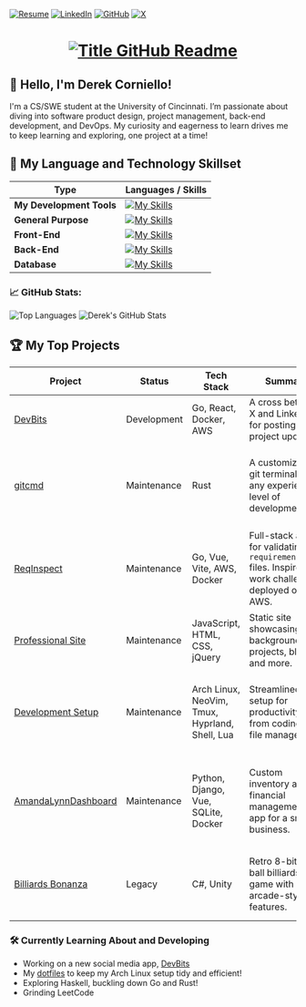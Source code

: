 [![Resume](https://img.shields.io/badge/Resume-%2300ADD8.svg?style=for-the-badge&logo=adobeacrobatreader&logoColor=white)](https://derekcorniello.github.io/assets/DerekCornielloResume.pdf)
[![LinkedIn](https://img.shields.io/badge/LinkedIn-%230A66C2.svg?style=for-the-badge&logo=linkedin&logoColor=white)](https://www.linkedin.com/in/derek-corniello) 
[![GitHub](https://img.shields.io/badge/GitHub-%23121011.svg?style=for-the-badge&logo=github&logoColor=white)](https://github.com/derekcorniello) 
[![X](https://img.shields.io/badge/X-%231DA1F2.svg?style=for-the-badge&logo=x&logoColor=white)](https://x.com/derekcorniello)  

<h1 style="text-align: center">
  <a href="https://git.io/typing-svg" target="_blank">
    <img src="https://readme-typing-svg.herokuapp.com?font=Inter&weight=800&size=35&duration=2000&pause=1000&multiline=true&width=650&height=140&lines=%24+whoami;Derek+Corniello" alt="Title GitHub Readme" />
  </a>
</h1>

## 👋 Hello, I'm Derek Corniello!
I'm a CS/SWE student at the University of Cincinnati. I’m passionate about diving into software product design, project management, back-end development, and DevOps. My curiosity and eagerness to learn drives me to keep learning and exploring, one project at a time!

## 🥇 My Language and Technology Skillset
|**Type**|**Languages / Skills**|
|--------------------|------------------------------------------------------------------------------------------------------------|
| **My Development Tools**        | [![My Skills](https://skillicons.dev/icons?i=neovim,arch,git,aws,docker,postman,md,unity)](https://skillicons.dev) |
| **General Purpose** | [![My Skills](https://skillicons.dev/icons?i=py,go,rust,cs,cpp,c,java)](https://skillicons.dev)                           |
| **Front-End**       | [![My Skills](https://skillicons.dev/icons?i=vue,vite,ts,js,html,css,bootstrap)](https://skillicons.dev)      |
| **Back-End**        | [![My Skills](https://skillicons.dev/icons?i=jquery,php,flask,django)](https://skillicons.dev)               |
| **Database**       | [![My Skills](https://skillicons.dev/icons?i=sqlite,postgresql,mysql)](https://skillicons.dev)               |


### 📈 GitHub Stats:
![Top Languages](https://github-readme-stats.vercel.app/api/top-langs/?username=DerekCorniello&langs_count=8&layout=compact&exclude_repo=dotfiles,NeoVim-Setup&size_weight=0.5&count_weight=0.5&hide=MATLAB,HTML,CSS,JavaScript&theme=highcontrast&hide_border=true)
![Derek's GitHub Stats](https://github-readme-stats.vercel.app/api?username=derekcorniello&show_icons=true&hide=stars&count_private=true&hide_rank=true&theme=highcontrast&hide_border=true)


## 🏆 My Top Projects

| Project                                      | Status      | Tech Stack                                   | Summary                                                                                          | Takeaways                                                                                           |
|----------------------------------------------|-------------|---------------------------------------------|--------------------------------------------------------------------------------------------------|----------------------------------------------------------------------------------------------------|
| [DevBits](https://www.github.com/DerekCorniello/DevBits) | Development | Go, React, Docker, AWS | A cross between X and LinkedIn for posting your project updates! | Project in early stages, still developing! |
| [gitcmd](https://www.github.com/DerekCorniello/gitcmd) | Maintenance | Rust | A customizable git terminal for any experience level of development! | Advanced lower level language skills, explored Rust, made something useful! |
| [ReqInspect](https://www.reqinspect.com)     | Maintenance | Go, Vue, Vite, AWS, Docker                  | Full-stack app for validating `requirements.txt` files. Inspired by work challenges, deployed on AWS. | Advanced full-stack skills, refined Go skills, improved AWS efficiency, deployment and security.       |
| [Professional Site](https://derekcorniello.github.io) | Maintenance | JavaScript, HTML, CSS, jQuery              | Static site showcasing background, projects, blogs, and more.                                   | Showcased creativity, deepened web fundamentals.                                                   |
| [Development Setup](https://github.com/DerekCorniello/dotfiles) | Maintenance | Arch Linux, NeoVim, Tmux, Hyprland, Shell, Lua | Streamlined setup for productivity, from coding to file management.                              | Gained OS-level insights, optimized workflow, documented NeoVim journey [here](https://derekcorniello.github.io/views/blogs/nvim.html). |
| [AmandaLynnDashboard](https://github.com/DerekCorniello/AmandaLynnDashboard) | Maintenance | Python, Django, Vue, SQLite, Docker         | Custom inventory and financial management app for a small business.                              | Learned full-stack principles, CORS, and deployment with Docker for non-technical users.          |
| [Billiards Bonanza](https://dcoolman.itch.io/Billiards-Bonanza) | Legacy      | C#, Unity                                   | Retro 8-bit 8-ball billiards game with arcade-style features.                                    | Gained insights into game design, physics, and creative feature implementation.                   |



### 🛠️ Currently Learning About and Developing
- Working on a new social media app, [DevBits](https://www.github.com/DerekCorniello/DevBits)
- My [dotfiles](https://www.github.com/DerekCorniello/dotfiles) to keep my Arch Linux setup tidy and efficient!
- Exploring Haskell, buckling down Go and Rust!
- Grinding LeetCode

